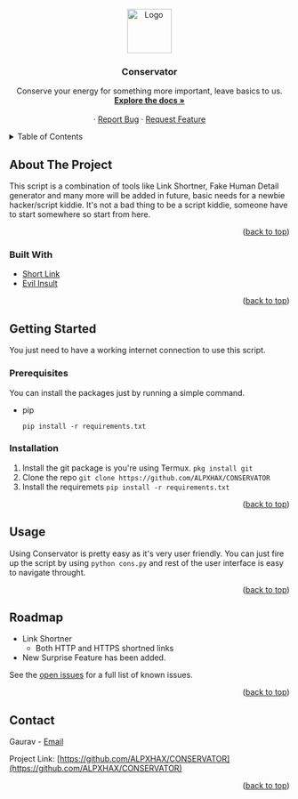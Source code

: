 <div id="top"></div>

<!-- PROJECT LOGO -->
<br />
<div align="center">
  <a href="https://github.com/ALPXHAX/CONSERVATOR">
    <img src="images/logo.png" alt="Logo" width="80" height="80">
  </a>

<h3 align="center">Conservator</h3>

  <p align="center">
    Conserve your energy for something more important, leave basics to us.
    <br />
    <a href="https://github.com/ALPXHAX/CONSERVATOR"><strong>Explore the docs »</strong></a>
    <br />
    <br />
    ·
    <a href="https://github.com/ALPXHAX/CONSERVATOR/issues">Report Bug</a>
    ·
    <a href="https://github.com/ALPXHAX/CONSERVATOR/issues">Request Feature</a>
  </p>
</div>



<!-- TABLE OF CONTENTS -->
<details>
  <summary>Table of Contents</summary>
  <ol>
    <li>
      <a href="#about-the-project">About The Project</a>
      <ul>
        <li><a href="#built-with">Built With</a></li>
      </ul>
    </li>
    <li>
      <a href="#getting-started">Getting Started</a>
      <ul>
        <li><a href="#prerequisites">Prerequisites</a></li>
        <li><a href="#installation">Installation</a></li>
      </ul>
    </li>
    <li><a href="#usage">Usage</a></li>
    <li><a href="#roadmap">Roadmap</a></li>
    <li><a href="#contact">Contact</a></li>
  </ol>
</details>



<!-- ABOUT THE PROJECT -->
## About The Project

This script is a combination of tools like Link Shortner, Fake Human Detail generator and many more will be added in future, basic needs for a newbie hacker/script kiddie.
It's not a bad thing to be a script kiddie, someone have to start somewhere so start from here.

<p align="right">(<a href="#top">back to top</a>)</p>



### Built With

* [Short Link](https://github.com/FayasNoushad/Short-Link-API)
* [Evil Insult](https://www.evilinsult.com/)
<p align="right">(<a href="#top">back to top</a>)</p>

## Getting Started

You just need to have a working internet connection to use this script.

### Prerequisites

You can install the packages just by running a simple command.
* pip
  ```
  pip install -r requirements.txt

### Installation

1. Install the git package is you're using Termux.
   ```pkg install git```
2. Clone the repo
   ```git clone https://github.com/ALPXHAX/CONSERVATOR```
3. Install the requiremets
   ```pip install -r requirements.txt```

<p align="right">(<a href="#top">back to top</a>)</p>



<!-- USAGE EXAMPLES -->
## Usage

Using Conservator is pretty easy as it's very user friendly.
You can just fire up the script by using ```python cons.py``` and rest of the user interface is easy to navigate throught.


<p align="right">(<a href="#top">back to top</a>)</p>



<!-- ROADMAP -->
## Roadmap

-  Link Shortner
    - Both HTTP and HTTPS shortned links
-  New Surprise Feature has been added.

See the [open issues](https://github.com/ALPXHAX/CONSERVATOR/issues) for a full list of known issues.

<p align="right">(<a href="#top">back to top</a>)</p>



<!-- CONTACT -->
## Contact

Gaurav - [Email](gaurav1tanwar@gmail.com)

Project Link: [https://github.com/ALPXHAX/CONSERVATOR](https://github.com/ALPXHAX/CONSERVATOR)

<p align="right">(<a href="#top">back to top</a>)</p>


